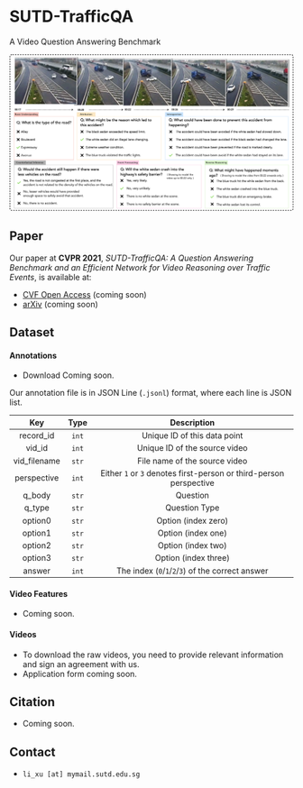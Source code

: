 # SUTD-TrafficQA

A Video Question Answering Benchmark

![](imgs/featured.png)

## Paper

Our paper at **CVPR 2021**, _SUTD-TrafficQA: A Question Answering Benchmark and an Efficient Network for Video Reasoning over Traffic Events_, is available at:

-   [CVF Open Access]() (coming soon)
-   [arXiv]() (coming soon)

## Dataset

#### Annotations

-   Download Coming soon.

Our annotation file is in JSON Line (`.jsonl`) format, where each line is JSON list.

|     Key      | Type  |                            Description                             |
| :----------: | :---: | :----------------------------------------------------------------: |
|  record_id   | `int` |                    Unique ID of this data point                    |
|    vid_id    | `int` |                   Unique ID of the source video                    |
| vid_filename | `str` |                   File name of the source video                    |
| perspective  | `int` | Either `1` or `3` denotes first-person or third-person perspective |
|    q_body    | `str` |                              Question                              |
|    q_type    | `str` |                           Question Type                            |
|   option0    | `str` |                        Option (index zero)                         |
|   option1    | `str` |                         Option (index one)                         |
|   option2    | `str` |                         Option (index two)                         |
|   option3    | `str` |                        Option (index three)                        |
|    answer    | `int` |         The index (`0`/`1`/`2`/`3`) of the correct answer          |

#### Video Features

-   Coming soon.

#### Videos

-   To download the raw videos, you need to provide relevant information and sign an agreement with us.
-   Application form coming soon.

## Citation

-   Coming soon.

## Contact

-   `li_xu [at] mymail.sutd.edu.sg`
